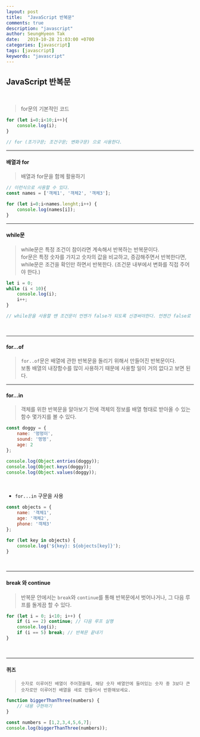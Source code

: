 ```yaml
---
layout: post
title:  "JavaScript 반복문"
comments: true
description: "javascript"
author: SeungHyeon Tak
date:   2019-10-28 21:03:00 +0700
categories: [javascript]
tags: [javascript]
keywords: "javascript"
---
```

## JavaScript 반복문
<br>

> for문의 기본적인 코드 <br>

```javascript
for (let i=0;i<10;i++){
    console.log(i);
}

// for (조기구문; 조건구문; 변화구문) 으로 사용한다.
```

*****

#### 배열과 for

> 배열과 for문을 함께 활용하기 <br>

```javascript
// 이런식으로 사용할 수 있다.
const names = ['객체1', '객체2', '객체3'];

for (let i=0;i<names.lenght;i++) {
    console.log(names[i]);
}
```

*****

#### while문

> while문은 특정 조건이 참이라면 계속해서 반복하는 반복문이다. <br>
> for문은 특정 숫자를 가지고 숫자의 값을 비교하고, 증감해주면서 반복한다면, while문은 조건을 확인만 하면서 반복한다. (조건문 내부에서 변화를 직접 주어야 한다.) <br>

```javascript
let i = 0;
while (i < 10){
    console.log(i);
    i++;
}

// while문을 사용할 땐 조건문이 언젠가 false가 되도록 신경써야한다. 언젠간 false로 전환이 되지 않는다면 반복문이 끝나지 않고 영원히 반복되기 때문이다.
```

<br>

*****

#### for...of

> `for..of`문은 배열에 관한 반복문을 돌리기 위해서 만들어진 반복문이다. <br>
> 보통 배열의 내장함수를 많이 사용하기 때문에 사용할 일이 거의 없다고 보면 된다. <br>

*****

#### for...in

> 객체를 위한 반복문을 알아보기 전에 객체의 정보를 배열 형태로 받아올 수 있는 함수 몇가지를 볼 수 있다. <br>

```javascript
const doggy = {
    name: '멍멍이',
    sound: '멍멍',
    age: 2
};

console.log(Object.entries(doggy));
console.log(Object.keys(doggy));
console.log(Object.values(doggy));
```
<br>

* `for...in` 구문을 사용

```javascript
const objects = {
    name: '객체1',
    age: '객체2',
    phone: '객체3'
};

for (let key in objects) {
    console.log('${key}: ${objects[key]}');
}
```

<br>

*****

#### break 와 continue

> 반복문 안에서는 `break`와 `continue`를 통해 반복문에서 벗어나거나, 그 다음 루프를 돌게끔 할 수 있다. <br>

```javascript
for (let i = 0; i<10; i++) {
    if (i == 2) continue; // 다음 루프 실행
    console.log(i);
    if (i == 5) break; // 반복문 끝내기
}
```
<br>

*****

#### 퀴즈

> `숫자로 이루어진 배열이 주어졌을때, 해당 숫자 배열안에 들어있는 숫자 중 3보다 큰 숫자로만 이루어진 배열을 새로 만들어서 반환해보세요.`

```javascript
function biggerThanThree(numbers) {
    // 내용 구현하기
}

const numbers = [1,2,3,4,5,6,7];
console.log(biggerThanThree(numbers));
```

<br>

